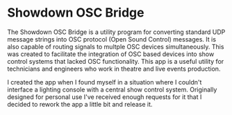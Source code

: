# Showdown OSC Bridge
The Showdown OSC Bridge is a utility program for converting standard UDP message strings into OSC protocol (Open Sound Control) messages. It is also capable of routing signals to multple OSC devices simultaneously. This was created to facilitate the integration of OSC based devices into show control systems that lacked OSC functionality. This app is a useful utility for technicians and engineers who work in theatre and live events production.

I created the app when I found myself in a situation where I couldn't interface a lighting console with a central show control system. Originally designed for personal use I've received enough requests for it that I decided to rework the app a little bit and release it.
